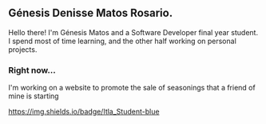 ## Génesis Denisse Matos Rosario. 

Hello there! I'm Génesis Matos and a Software Developer final year student. 
I spend most of time learning, and the other half working on personal projects.


### Right now...

I'm working on a website to promote the sale of seasonings that a friend of mine is starting






https://img.shields.io/badge/Itla_Student-blue
